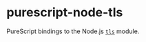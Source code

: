 # purescript-node-tls

PureScript bindings to the Node.js [`tls`](https://nodejs.org/dist/latest-v18.x/docs/api/tls.html) module.
